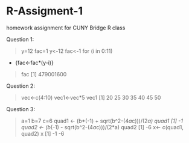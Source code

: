 # R-Assigment-1
homework assignment for CUNY Bridge R class

Question 1:
> y=12
> fac=1
> y<-12
> fac<-1
> for (i in 0:11)
+ {fac<-fac*(y-i)}
> fac
[1] 479001600

Question 2:
> vec<-c(4:10)
> vec1<-vec*5
> vec1
[1] 20 25 30 35 40 45 50

Question 3:
> a=1
> b=7
> c=6
> quad1 <- (b*(-1) + sqrt(b^2-(4*a*c)))/(2*a)
> quad1
[1] -1
> quad2 <- (b*(-1) - sqrt(b^2-(4*a*c)))/(2*a)
> quad2
[1] -6
> x<- c(quad1, quad2)
> x
[1] -1 -6
